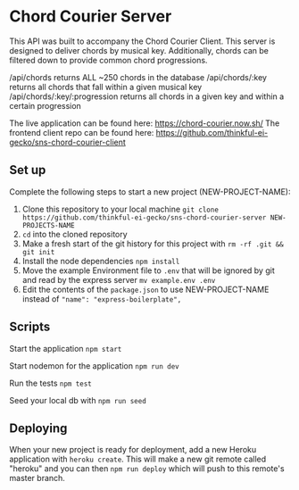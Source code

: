 # Chord Courier Server

This API was built to accompany the Chord Courier Client. This server is designed to deliver chords by musical key. Additionally, chords can be filtered down to provide common chord progressions. 

/api/chords returns ALL ~250 chords in the database
/api/chords/:key returns all chords that fall within a given musical key
/api/chords/:key/:progression returns all chords in a given key and within a certain progression

The live application can be found here: https://chord-courier.now.sh/
The frontend client repo can be found here: https://github.com/thinkful-ei-gecko/sns-chord-courier-client

## Set up

Complete the following steps to start a new project (NEW-PROJECT-NAME):

1. Clone this repository to your local machine `git clone https://github.com/thinkful-ei-gecko/sns-chord-courier-server NEW-PROJECTS-NAME`
2. `cd` into the cloned repository
3. Make a fresh start of the git history for this project with `rm -rf .git && git init`
4. Install the node dependencies `npm install`
5. Move the example Environment file to `.env` that will be ignored by git and read by the express server `mv example.env .env`
6. Edit the contents of the `package.json` to use NEW-PROJECT-NAME instead of `"name": "express-boilerplate",`

## Scripts

Start the application `npm start`

Start nodemon for the application `npm run dev`

Run the tests `npm test`

Seed your local db with `npm run seed`

## Deploying

When your new project is ready for deployment, add a new Heroku application with `heroku create`. This will make a new git remote called "heroku" and you can then `npm run deploy` which will push to this remote's master branch.